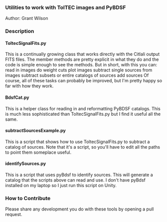 ### Utilities to work with TolTEC images and PyBDSF

Author: Grant Wilson

### Description

#### ToltecSignalFits.py

This is a continually growing class that works directly with the Citlali output
FITS files.  The member methods are pretty explicit in what they do and the
code is simple enough to see the methods.  But in short, with this you can:
read in images do weight cuts plot images subtract single sources from images
subtract subsets or entire catalogs of sources add sources Of course, all of
these tasks can probably be improved, but I'm pretty happy so far with how they
work.

#### BdsfCat.py

This is a helper class for reading in and reformatting PyBDSF catalogs.  This
is much less sophisticated than ToltecSignalFits.py but I find it useful all
the same.

#### subtractSourcesExample.py

This is a script that shows how to use ToltecSignalFits.py to subtract a
catalog of sources.  Note that it's a script, so you'll have to edit all the
paths to point them someplace useful.

#### identifySources.py

This is a script that uses pyBdsf to identify sources. This will generate a
catalog that the scripts above can read and use.  I don't have pyBdsf installed
on my laptop so I just run this script on Unity.

### How to Contribute

Please share any development you do with these tools by opening a pull request.
